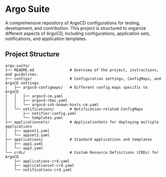 # Argo Suite

A comprehensive repository of ArgoCD configurations for testing, development, and contribution. This project is structured to organize different aspects of ArgoCD, including configurations, application sets, notifications, and application templates.

## Project Structure

```plaintext
argo-suite/
├── README.md                # Overview of the project, instructions, and guidelines.
├── configs/                 # Configuration settings, ConfigMaps, and ArgoCD settings.
│   ├── argocd-configmaps/   # Different config maps specific to ArgoCD
│   │   ├── argocd-cm.yaml
│   │   ├── argocd-rbac.yaml
│   │   └── argocd-ssh-known-hosts-cm.yaml
│   └── notifications/       # Notification-related ConfigMaps
│       ├── notifier-config.yaml
│       └── templates.yaml
├── applicationsets/         # ApplicationSets for deploying multiple applications
│   ├── appset1.yaml
│   └── appset2.yaml
├── applications/            # Standard applications and templates
│   ├── app1.yaml
│   └── app2.yaml
└── crds/                    # Custom Resource Definitions (CRDs) for ArgoCD
    ├── applications-crd.yaml
    ├── applicationset-crd.yaml
    └── notifications-crd.yaml
